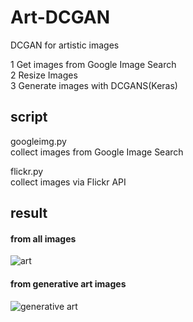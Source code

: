 # Art-DCGAN
DCGAN for artistic images

1 Get images from Google Image Search  
2 Resize Images  
3 Generate images with DCGANS(Keras)  

## script
googleimg.py  
collect images from Google Image Search  
   
     
     
flickr.py  
collect images via Flickr API  

## result

#### from all images
![art](https://github.com/sleepy-maker/Art-DCGAN/blob/master/art.gif)


#### from generative art images
![generative art](https://github.com/sleepy-maker/Art-DCGAN/blob/master/generative_ver.gif)
